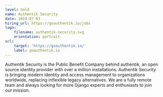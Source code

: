 ```yaml
---
level: Gold
name: Authentik Security
date: 2024-07-03
hiring_url: https://goauthentik.io/jobs
logo:
    filename: authentik-security.svg
    orientation: portrait
url:
    target: 'https://goauthentik.io/'
    label: goauthentik.io
---
```

Authentik Security is the Public Benefit Company behind authentik, an open source identity provider with over a million installations. Authentik Security is bringing modern identity and access management to organizations worldwide, replacing inflexible legacy alternatives. We are a fully remote team and always looking for more Django experts and enthusiasts to join our mission.
